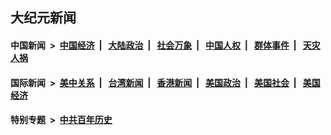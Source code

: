## 大纪元新闻

#### 中国新闻 &nbsp;>&nbsp; [中国经济](indexes/ncid283/README.md?07091245) &nbsp;| &nbsp; [大陆政治](indexes/ncid277/README.md?07091245) &nbsp;| &nbsp; [社会万象](indexes/ncid282/README.md?07091245) &nbsp;| &nbsp; [中国人权](indexes/ncid278/README.md?07091245) &nbsp;| &nbsp; [群体事件](indexes/ncid279/README.md?07091245) &nbsp;| &nbsp; [天灾人祸](indexes/ncid280/README.md?07091245)

#### 国际新闻 &nbsp;>&nbsp; [美中关系](indexes/nf1412576/README.md?07091245) &nbsp;| &nbsp; [台湾新闻](indexes/ncid1349361/README.md?07091245) &nbsp;| &nbsp; [香港新闻](indexes/ncid1349362/README.md?07091245) &nbsp;| &nbsp; [美国政治](indexes/ncid1078159/README.md?07091245) &nbsp;| &nbsp; [美国社会](indexes/ncid1078160/README.md?07091245) &nbsp;| &nbsp; [美国经济](indexes/ncid1078158/README.md?07091245)

#### 特别专题 &nbsp;>&nbsp; [中共百年历史](https://github.com/epoch-news/epoch-special/blob/master/README.md?07091245)  
